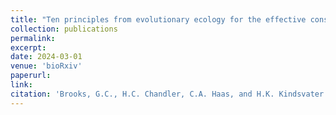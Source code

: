 ```yaml
---
title: "Ten principles from evolutionary ecology for the effective conservation of reptiles and amphibians"
collection: publications
permalink: 
excerpt:
date: 2024-03-01
venue: 'bioRxiv'
paperurl:
link:
citation: 'Brooks, G.C., H.C. Chandler, C.A. Haas, and H.K. Kindsvater. 2024. Ten principles from evolutionary ecology for the effective conservation of reptiles and amphibians. <i>bioRxiv</i>'
---
```

